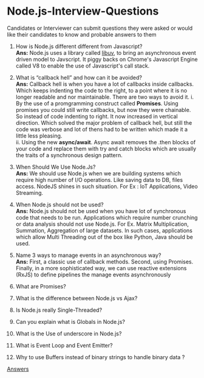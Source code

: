 # Node.js-Interview-Questions
Candidates or Interviewer can submit questions they were asked or would like their candidates to know and probable answers to them

1. How is Node.js different different from Javascript?  
__Ans:__ Node.js uses a library called [libuv](https://github.com/libuv/libuv), to bring an asynchronous event driven model to Javscript. It piggy backs on Chrome's Javascript Engine called V8 to enable the use of Javascript's call stack.

2. What is “callback hell” and how can it be avoided?  
__Ans:__ Callback hell is when you have a lot of callbacks inside callbacks. Which keeps indenting the code to the right, to a point where it is no longer readable and nor maintainable.
There are two ways to avoid it.
i. By the use of a promgramming construct called __Promises__. Using promises you could still write callbacks, but now they were chainable. So instead of code indenting to right. It now increased in vertical direction. Which solved the major problem of callback hell, but still the code was verbose and lot of thens had to be written which made it a little less pleasing.  
ii. Using the new __async/await__. Async await removes the .then blocks of your code and replace them with try and catch blocks which are usually the traits of a synchronous design pattern. 

3. When Should We Use Node.Js?  
__Ans:__ We should use Node.js when we are building systems which require high number of I/O operations. Like saving data to DB, files access. NodeJS shines in such situation. For Ex : IoT Applications, Video Streaming.

4. When Node.js should not be used?  
__Ans:__ Node.js should not be used when you have lot of synchronous code that needs to be run. Applications which require  number crunching or data analysis should not use Node.js. For Ex. Matrix Multiplication, Summation, Aggregation of large datasets. In such cases, applications which allow Multi Threading out of the box like Python, Java should be used.

5. Name 3 ways to manage events in an asynchronous way?  
__Ans:__ First, a classic use of callback methods. Second, using Promises. Finally, in a more sophisticated way, we can use reactive extensions (RxJS) to define pipelines the manage events asynchronously

6. What are Promises?
7. What is the difference between Node.js vs Ajax?
8. Is Node.js really Single-Threaded?
9. Can you explain what is Globals in Node.js?
10. What is the Use of underscore in Node.js?
11. What is Event Loop and Event Emitter?
12. Why to use Buffers instead of binary strings to handle binary data ?

[Answers](https://blog.risingstack.com/node-js-interview-questions/)
